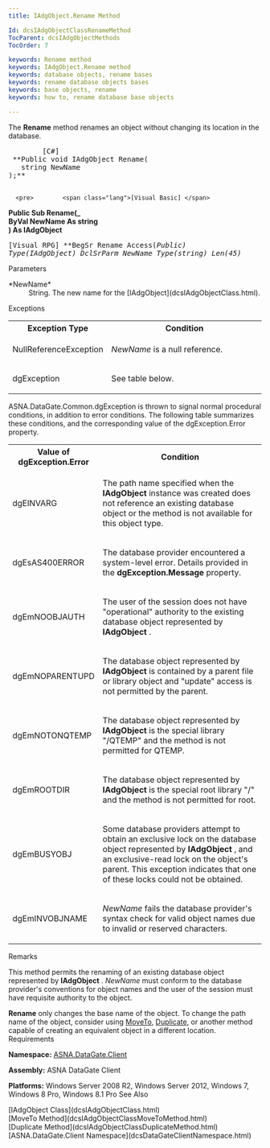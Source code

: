 ```yaml
---
title: IAdgObject.Rename Method

Id: dcsIAdgObjectClassRenameMethod
TocParent: dcsIAdgObjectMethods
TocOrder: 7

keywords: Rename method
keywords: IAdgObject.Rename method
keywords: database objects, rename bases
keywords: rename database objects bases
keywords: base objects, rename
keywords: how to, rename database base objects

---
```


The **Rename** method renames an object without changing its location in the database.
<pre>        <span class="lang">[C#]</span>
 **Public void IAdgObject Rename(<br />   string NewName<br />);** 
      </pre>
      <pre>        <span class="lang">[Visual Basic] </span>
 **Public Sub Rename(_<br />   ByVal NewName As string<br />) As IAdgObject** 
      </pre>
      <pre class="prettyprint">
        <span class="lang">[Visual RPG]</span>
 **BegSr Rename Access(*Public) Type(IAdgObject)
   DclSrParm NewName Type(*string) Len(45)** 
      </pre>

Parameters

<dl>
        <dt>
 *NewName* 
        </dt>
        <dd>
String. The new name for the [IAdgObject](dcsIAdgObjectClass.html).
</dd>
</dl>

Exceptions

<table class="dtTABLE" id="Table2" cellspacing="0">
          <colgroup span="1">
            <col align="middles" span="1" width="30%" style="FONT-WEIGHT: bold" />
            <col span="1" width="70%" />
          </colgroup>
          <tr>
            <th colspan="1" rowspan="1">
							Exception Type</th>
            <th colspan="1" rowspan="1">
							Condition</th>
          </tr>
          <tr>
            <td colspan="1" rowspan="1">

NullReferenceException 
</td>
            <td colspan="1" rowspan="1">

*NewName* is a null reference. 
</td>
          </tr>
          <tr>
            <td colspan="1" rowspan="1">

dgException 
</td>
            <td colspan="1" rowspan="1">

See table below. 
</td>
          </tr>
</table>

ASNA.DataGate.Common.dgException is thrown to signal normal procedural conditions, in addition to error conditions. The following table summarizes these conditions, and the corresponding value of the dgException.Error property.
<br />

<table class="dtTABLE" id="Table3" cellspacing="0">
          <colgroup span="1">
            <col align="middles" span="1" width="20%" style="FONT-WEIGHT: bold" />
            <col span="1" width="70%" />
          </colgroup>
          <tr>
            <th colspan="1" rowspan="1">
							Value of dgException.Error
						</th>
            <th colspan="1" rowspan="1">
							Condition
						</th>
          </tr>
          <tr>
            <td colspan="1" rowspan="1">

dgEINVARG 
</td>
            <td colspan="1" rowspan="1">

The path name specified when the **IAdgObject** instance was created does not reference an existing database object or the method is not available for this object type. 
</td>
          </tr>
          <tr>
            <td colspan="1" rowspan="1">

dgEsAS400ERROR 
</td>
            <td colspan="1" rowspan="1">

The database provider encountered a system-level error. Details provided in the **dgException.Message** property. 
</td>
          </tr>
          <tr>
            <td colspan="1" rowspan="1">

dgEmNOOBJAUTH
</td>
            <td colspan="1" rowspan="1">

The user of the session does not have "operational" authority to the existing database object represented by **IAdgObject** .
</td>
          </tr>
          <tr>
            <td colspan="1" rowspan="1">

dgEmNOPARENTUPD
</td>
            <td colspan="1" rowspan="1">

The database object represented by **IAdgObject** is contained by a parent file or library object and "update" access is not permitted by the parent.
</td>
          </tr>
          <tr>
            <td colspan="1" rowspan="1">

dgEmNOTONQTEMP
</td>
            <td colspan="1" rowspan="1">

The database object represented by **IAdgObject** is the special library "/QTEMP" and the method is not permitted for QTEMP.
</td>
          </tr>
          <tr>
            <td colspan="1" rowspan="1">

dgEmROOTDIR 
</td>
            <td colspan="1" rowspan="1">

The database object represented by **IAdgObject** is the special root library "/" and the method is not permitted for root. 
</td>
          </tr>
          <tr>
            <td colspan="1" rowspan="1">

dgEmBUSYOBJ 
</td>
            <td colspan="1" rowspan="1">

Some database providers attempt to obtain an exclusive lock on the database object represented by **IAdgObject** , and an exclusive-read lock on the object's parent. This exception indicates that one of these locks could not be obtained. 
</td>
          </tr>
          <tr>
            <td colspan="1" rowspan="1">

dgEmINVOBJNAME 
</td>
            <td colspan="1" rowspan="1">

*NewName* fails the database provider's syntax check for valid object names due to invalid or reserved characters. 
</td>
          </tr>
</table>

Remarks

This method permits the renaming of an existing database object represented by **IAdgObject** . *NewName* must conform to the database provider's conventions for object names and the user of the session must have requisite authority to the object.

**Rename** only changes the base name of the object. To change the path name of the object, consider using [MoveTo](dcsIAdgObjectClassMoveToMethod.html), [Duplicate](dcsIAdgObjectClassDuplicateMethod.html), or another method capable of creating an equivalent object in a different location.
Requirements

<span> **Namespace:** [ASNA.DataGate.Client](dcsDataGateClientNamespace.html) </span> 

<span> **Assembly:** ASNA DataGate Client</span> 

<span> **Platforms:** Windows Server 2008 R2, Windows Server 2012, Windows 7, Windows 8 Pro, Windows 8.1 Pro</span> 
See Also

<dl />
      [IAdgObject Class](dcsIAdgObjectClass.html)
      <br />
      [MoveTo Method](dcsIAdgObjectClassMoveToMethod.html)
      <br />
      [Duplicate Method](dcsIAdgObjectClassDuplicateMethod.html)
      <br />
      [ASNA.DataGate.Client Namespace](dcsDataGateClientNamespace.html)

